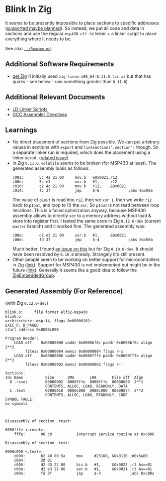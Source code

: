 # Blink In Zig

It seems to be presently impossible to place sections to specific addresses
([supported maybe planned](https://github.com/ziglang/zig/issues/3206)). So instead, we put all code
and data in sections and use the regular `msp430-elf-ld` linker + a linker script to place
everything where it needs to be.

See also [`../Readme.md`](../Readme.md).


## Additional Software Requirements

- [get Zig](https://ziglang.org/download/) (I initially used `zig-linux-x86_64-0.11.0.tar.xz` but
  that has quirks - see below - use something greater than `0.11.0`)


## Additional Relevant Documents

- [LD Linker Scripts](https://ftp.gnu.org/old-gnu/Manuals/ld-2.9.1/html_chapter/ld_3.html)
- [GCC Assembler Directives](https://ftp.gnu.org/old-gnu/Manuals/gas-2.9.1/html_chapter/as_7.html)


## Learnings

- No direct placement of sections from Zig possible. We can put arbitrary values in sections with
  `export` and `linksection(".section")` though. So a separate linker run is required, which does
  the placement using a linker script. ([related issue](https://github.com/ziglang/zig/issues/3206))
- In Zig `0.11.0`, `volatile` seems to be broken (for MSP430 at least). The generated assembly looks
  as follows:
  ```
  c00a:       5c 42 21 00     mov.b   &0x0021,r12
  c00e:       5c e3           xor.b   #1,     r12
  c010:       c2 4c 21 00     mov.b   r12,    &0x0021
  c014:       fc 3f           jmp     $-6             ;abs 0xc00e
  ```
  The value of `p1out` is read into `r12`, then we `xor 1`, then we write `r12` back to `p1out`, and
  loop to (!) the `xor`. So `p1out` is not read between loop iterations. This is a failed
  optimization anyway, because MSP430 assembly allows to directly `xor` to a memory address without
  load & store into register first.
  I tested the same code in Zig `0.12.0-dev` (current `master` branch) and it worked fine. The
  generated assembly was:
  ```
  c00a:       d2 e3 21 00     xor.b   #1,     &0x0021
  c00e:       fd 3f           jmp     $-4             ;abs 0xc00a
  ```
  Much better. I found [an issue on this](https://github.com/ziglang/zig/issues/12928) but for Zig
  `0.10.0-dev`. It should have been resolved by `0.10.0` already. Strangely it's still present.
- Other people seem to be working on better support for microcontrollers in Zig
  ([link](https://microzig.tech/)). Support for MSP430 is not implemented but might be in the future
  ([link](https://github.com/ZigEmbeddedGroup/regz/#what-about-msp430)). Generally it seems like a
  good idea to follow the [ZigEmbeddedGroup](https://github.com/ZigEmbeddedGroup).


## Generated Assembly (For Reference)

(with Zig `0.12.0-dev`)

```
blink.o:     file format elf32-msp430
blink.o
architecture: msp:14, flags 0x00000102:
EXEC_P, D_PAGED
start address 0x0000c000

Program Header:
    LOAD off    0x00000000 vaddr 0x0000bf8c paddr 0x0000bf8c align 2**2
         filesz 0x00000084 memsz 0x00000084 flags r-x
    LOAD off    0x00000086 vaddr 0x0000fffe paddr 0x0000fffe align 2**2
         filesz 0x00000002 memsz 0x00000002 flags r--

Sections:
Idx Name          Size      VMA       LMA       File off  Algn
  0 .reset        00000002  0000fffe  0000fffe  00000086  2**1
                  CONTENTS, ALLOC, LOAD, READONLY, DATA
  1 .text         00000010  0000c000  0000c000  00000074  2**2
                  CONTENTS, ALLOC, LOAD, READONLY, CODE
SYMBOL TABLE:
no symbols



Disassembly of section .reset:

0000fffe <.reset>:
    fffe:       00 c0           interrupt service routine at 0xc000

Disassembly of section .text:

0000c000 <.text>:
    c000:       b2 40 80 5a     mov     #23168, &0x0120 ;#0x5a80
    c004:       20 01
    c006:       d2 d3 22 00     bis.b   #1,     &0x0022 ;r3 As==01
    c00a:       d2 e3 21 00     xor.b   #1,     &0x0021 ;r3 As==01
    c00e:       fd 3f           jmp     $-4             ;abs 0xc00a
```
